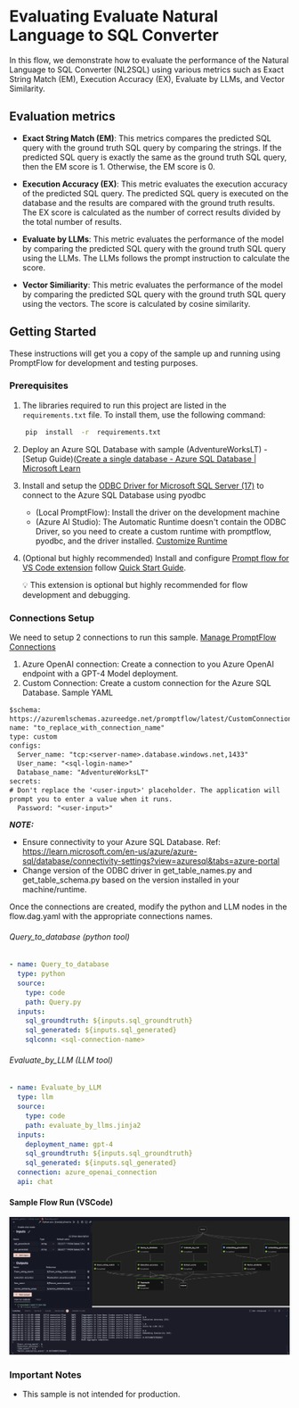 # Evaluating Evaluate Natural Language to SQL Converter

In this flow, we demonstrate how to evaluate the performance of the Natural Language to SQL Converter (NL2SQL) using various metrics such as Exact String Match (EM), Execution Accuracy (EX), Evaluate by LLMs, and Vector Similarity.

## Evaluation metrics

- **Exact String Match (EM)**: This metrics compares the predicted SQL query with the ground truth SQL query by comparing the strings. If the predicted SQL query is exactly the same as the ground truth SQL query, then the EM score is 1. Otherwise, the EM score is 0.

- **Execution Accuracy (EX)**: This metric evaluates the execution accuracy of the predicted SQL query. The predicted SQL query is executed on the database and the results are compared with the ground truth results. The EX score is calculated as the number of correct results divided by the total number of results.

- **Evaluate by LLMs**: This metric evaluates the performance of the model by comparing the predicted SQL query with the ground truth SQL query using the LLMs. The LLMs follows the prompt instruction to calculate the score.

- **Vector Similiarity**: This metric evaluates the performance of the model by comparing the predicted SQL query with the ground truth SQL query using the vectors. The score is calculated by cosine similarity.

## Getting Started

These instructions will get you a copy of the sample up and running using PromptFlow for development and testing purposes.

### Prerequisites

1.  The libraries required to run this project are listed in the `requirements.txt` file. To install them, use the following command:

```bash
    pip  install  -r  requirements.txt
```

2. Deploy an Azure SQL Database with sample (AdventureWorksLT) - [Setup Guide)([Create a single database - Azure SQL Database | Microsoft Learn](https://learn.microsoft.com/en-us/azure/azure-sql/database/single-database-create-quickstart?view=azuresql&tabs=azure-portal)
3. Install and setup the [ODBC Driver for Microsoft SQL Server (17)](https://learn.microsoft.com/en-us/sql/connect/odbc/download-odbc-driver-for-sql-server?view=sql-server-ver16#version-17) to connect to the Azure SQL Database using pyodbc
   - (Local PromptFlow): Install the driver on the development machine
   - (Azure AI Studio): The Automatic Runtime doesn't contain the ODBC Driver, so you need to create a custom runtime with promptflow, pyodbc, and the driver installed. [Customize Runtime](https://learn.microsoft.com/en-us/azure/ai-studio/how-to/create-manage-runtime)
4. (Optional but highly recommended) Install and configure [Prompt flow for VS Code extension](https://marketplace.visualstudio.com/items?itemName=prompt-flow.prompt-flow) follow [Quick Start Guide](https://microsoft.github.io/promptflow/how-to-guides/quick-start.html).

   💡 This extension is optional but highly recommended for flow development and debugging.

### Connections Setup

We need to setup 2 connections to run this sample. [Manage PromptFlow Connections](https://microsoft.github.io/promptflow/how-to-guides/manage-connections.html)

1.  Azure OpenAI connection: Create a connection to you Azure OpenAI endpoint with a GPT-4 Model deployment.
2.  Custom Connection: Create a custom connection for the Azure SQL Database. Sample YAML

```YML
$schema: https://azuremlschemas.azureedge.net/promptflow/latest/CustomConnection.schema.json
name: "to_replace_with_connection_name"
type: custom
configs:
  Server_name: "tcp:<server-name>.database.windows.net,1433"
  User_name: "<sql-login-name>"
  Database_name: "AdventureWorksLT"
secrets:
# Don't replace the '<user-input>' placeholder. The application will prompt you to enter a value when it runs.
  Password: "<user-input>"
```

**_NOTE:_**

- Ensure connectivity to your Azure SQL Database. Ref: https://learn.microsoft.com/en-us/azure/azure-sql/database/connectivity-settings?view=azuresql&tabs=azure-portal
- Change version of the ODBC driver in get_table_names.py and get_table_schema.py based on the version installed in your machine/runtime.

Once the connections are created, modify the python and LLM nodes in the flow.dag.yaml with the appropriate connections names.

###### Query_to_database (python tool)

```YAML
- name: Query_to_database
  type: python
  source:
    type: code
    path: Query.py
  inputs:
    sql_groundtruth: ${inputs.sql_groundtruth}
    sql_generated: ${inputs.sql_generated}
    sqlconn: <sql-connection-name>
```

###### Evaluate_by_LLM (LLM tool)

```YAML
- name: Evaluate_by_LLM
  type: llm
  source:
    type: code
    path: evaluate_by_llms.jinja2
  inputs:
    deployment_name: gpt-4
    sql_groundtruth: ${inputs.sql_groundtruth}
    sql_generated: ${inputs.sql_generated}
  connection: azure_openai_connection
  api: chat
```

#### Sample Flow Run (VSCode)

![Sample Flow Run](./media/evaluation_flow_run_sample.png)

### Important Notes

- This sample is not intended for production.
